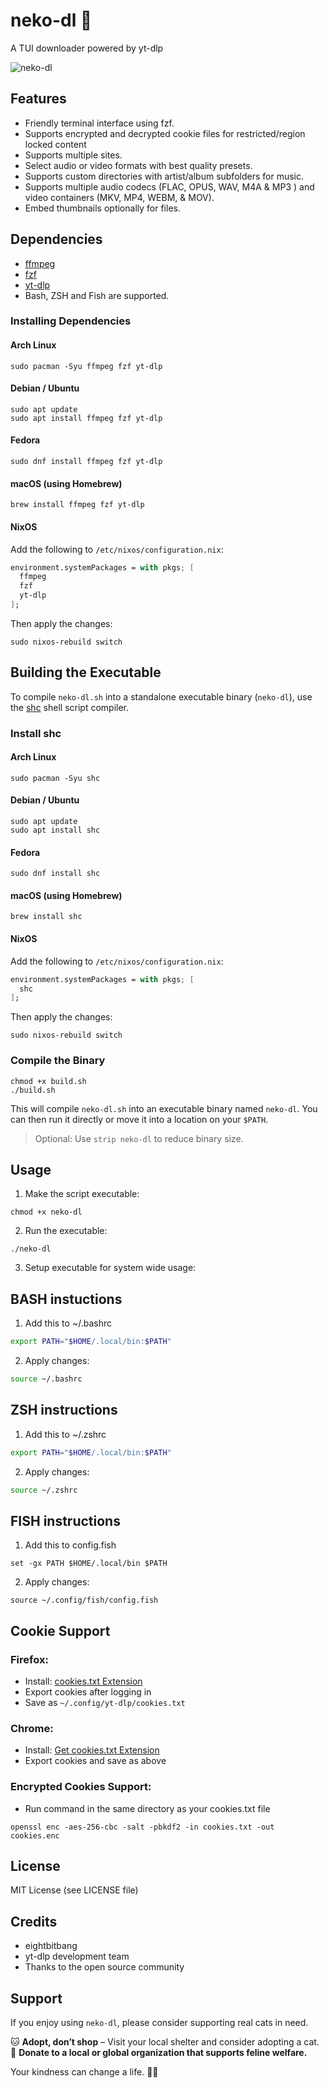 # neko-dl 🐾

A TUI downloader powered by yt-dlp

![neko-dl](https://github.com/user-attachments/assets/e081614a-f778-4d1b-bb22-3e08d0081e82)


## Features

- Friendly terminal interface using fzf.
- Supports encrypted and decrypted cookie files for restricted/region locked content
- Supports multiple sites.
- Select audio or video formats with best quality presets.
- Supports custom directories with artist/album subfolders for music.
- Supports multiple audio codecs (FLAC, OPUS, WAV, M4A & MP3 ) and video containers (MKV, MP4, WEBM, & MOV).
- Embed thumbnails optionally for files.

## Dependencies

- [ffmpeg](https://ffmpeg.org/)
- [fzf](https://github.com/junegunn/fzf)
- [yt-dlp](https://github.com/yt-dlp/yt-dlp)
- Bash, ZSH and Fish are supported.

### Installing Dependencies

#### Arch Linux
```bash/zsh/fish
sudo pacman -Syu ffmpeg fzf yt-dlp
```

#### Debian / Ubuntu
```bash/zsh/fish
sudo apt update
sudo apt install ffmpeg fzf yt-dlp
```

#### Fedora
```bash/zsh/fish
sudo dnf install ffmpeg fzf yt-dlp
```

#### macOS (using Homebrew)
```bash/zsh/fish
brew install ffmpeg fzf yt-dlp
```

#### NixOS
Add the following to `/etc/nixos/configuration.nix`:
```nix
environment.systemPackages = with pkgs; [
  ffmpeg
  fzf
  yt-dlp
];
```
Then apply the changes:
```bash/zsh/fish
sudo nixos-rebuild switch
```

## Building the Executable

To compile `neko-dl.sh` into a standalone executable binary (`neko-dl`), use the [shc](https://github.com/neurobin/shc) shell script compiler.

### Install shc

#### Arch Linux
```bash/zsh/fish
sudo pacman -Syu shc
```

#### Debian / Ubuntu
```bash/zsh/fish
sudo apt update
sudo apt install shc
```

#### Fedora
```bash/zsh/fish
sudo dnf install shc
```

#### macOS (using Homebrew)
```bash/zsh/fish
brew install shc
```
#### NixOS
Add the following to `/etc/nixos/configuration.nix`:
```nix
environment.systemPackages = with pkgs; [
  shc
];
```
Then apply the changes:
```bash/zsh/fish
sudo nixos-rebuild switch
```
### Compile the Binary

```bash/zsh/fish
chmod +x build.sh
./build.sh
```

This will compile `neko-dl.sh` into an executable binary named `neko-dl`. You can then run it directly or move it into a location on your `$PATH`.

> Optional: Use `strip neko-dl` to reduce binary size.


## Usage

1. Make the script executable:
```bash/zsh/fish
chmod +x neko-dl
```

2. Run the executable:
```bash/zsh/fish
./neko-dl
```
3. Setup executable for system wide usage:

## BASH instuctions

1. Add this to ~/.bashrc
```bash
export PATH="$HOME/.local/bin:$PATH"
```
2. Apply changes:
```bash
source ~/.bashrc
```

## ZSH instructions

1. Add this to ~/.zshrc
```zsh
export PATH="$HOME/.local/bin:$PATH"
```
2. Apply changes:
```zsh
source ~/.zshrc
```

## FISH instructions

1. Add this to config.fish
```fish
set -gx PATH $HOME/.local/bin $PATH
```
2. Apply changes:
```fish
source ~/.config/fish/config.fish
```

## Cookie Support

### Firefox:
- Install: [cookies.txt Extension](https://addons.mozilla.org/en-US/firefox/addon/cookies-txt/)
- Export cookies after logging in
- Save as `~/.config/yt-dlp/cookies.txt`

### Chrome:
- Install: [Get cookies.txt Extension](https://chrome.google.com/webstore/detail/get-cookiestxt/kfcokbgbmbljjbfilkdfplklnibmbecp)
- Export cookies and save as above

### Encrypted Cookies Support:
- Run command in the same directory as your cookies.txt file
```bash/zsh/fish
openssl enc -aes-256-cbc -salt -pbkdf2 -in cookies.txt -out cookies.enc
```

## License

MIT License (see LICENSE file)

## Credits

- eightbitbang
- yt-dlp development team
- Thanks to the open source community


## Support

If you enjoy using `neko-dl`, please consider supporting real cats in need.

🐱 **Adopt, don’t shop** – Visit your local shelter and consider adopting a cat.  
🐾 **Donate to a local or global organization that supports feline welfare.**  

Your kindness can change a life. 🖤🐾

